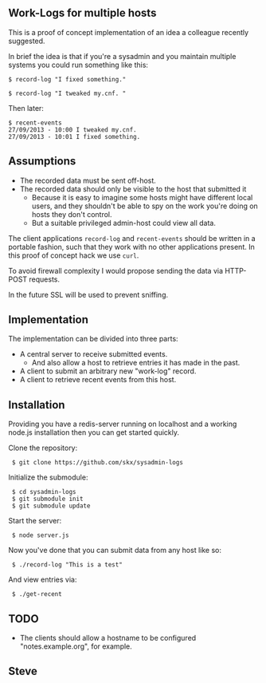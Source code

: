Work-Logs for multiple hosts
----------------------------

This is a proof of concept implementation of an idea a colleague
recently suggested.

In brief the idea is that if you're a sysadmin and you maintain
multiple systems you could run something like this:

    $ record-log "I fixed something."

    $ record-log "I tweaked my.cnf. "

Then later:

    $ recent-events
    27/09/2013 - 10:00 I tweaked my.cnf.
    27/09/2013 - 10:01 I fixed something.


Assumptions
-----------

* The recorded data must be sent off-host.
* The recorded data should only be visible to the host that submitted it
   * Because it is easy to imagine some hosts might have different local users, and they shouldn't be able to spy on the work you're doing on hosts they don't control.
   * But a suitable privileged admin-host could view all data.

The client applications `record-log` and `recent-events` should be
written in a portable fashion, such that they work with no other
applications present.  In this proof of concept hack we use `curl`.

To avoid firewall complexity I would propose sending the data via
HTTP-POST requests.

In the future SSL will be used to prevent sniffing.


Implementation
--------------

The implementation can be divided into three parts:

* A central server to receive submitted events.
   * And also allow a host to retrieve entries it has made in the past.
* A client to submit an arbitrary new "work-log" record.
* A client to retrieve recent events from this host.


Installation
------------

Providing you have a redis-server running on localhost and a working node.js installation then you can get started quickly.

Clone the repository:

     $ git clone https://github.com/skx/sysadmin-logs

Initialize the submodule:

     $ cd sysadmin-logs
     $ git submodule init
     $ git submodule update

Start the server:

     $ node server.js

Now you've done that you can submit data from any host like so:

     $ ./record-log "This is a test"

And view entries via:

     $ ./get-recent


TODO
----

* The clients should allow a hostname to be configured "notes.example.org", for example.


Steve
--
